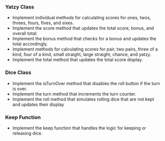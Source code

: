 ### Yatzy Class
- Implement individual methods for calculating scores for ones, twos, threes, fours, fives, and sixes.
- Implement the score method that updates the total score, bonus, and overall total.
- Implement the bonus method that checks for a bonus and updates the total accordingly.
- Implement methods for calculating scores for pair, two pairs, three of a kind, four of a kind, small straight, large straight, chance, and yatzy.
- Implement the total method that updates the total score display.

### Dice Class
- Implement the isTurnOver method that disables the roll button if the turn is over.
- Implement the turn method that increments the turn counter.
- Implement the roll method that simulates rolling dice that are not kept and updates their display

### Keep Function
- Implement the keep function that handles the logic for keeping or releasing dice.
